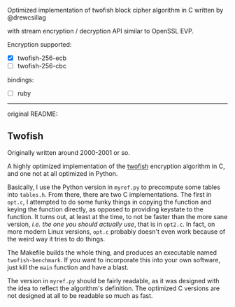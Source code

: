 Optimized implementation of twofish block cipher algorithm in C written by @drewcsillag

with stream encryption / decryption API similar to OpenSSL EVP.

Encryption supported:
- [x] twofish-256-ecb
- [ ] twofish-256-cbc

bindings:
- [ ] ruby

-----------

original README:


Twofish
-----------
Originally written around 2000-2001 or so.

A highly optimized implementation of the
[twofish](https://www.schneier.com/twofish.html) encryption algorithm
in C, and one not at all optimized in Python.

Basically, I use the Python version in `myref.py` to precompute some 
tables into `tables.h`.  From there, there are two C implementations.
The first in `opt.c`, I attempted to do some funky things in copying
the function and keying the function directly, as opposed to providing
keystate to the function.  It turns out, at least at the time, to not
be faster than the more sane version, *i.e. the one you should actually use*,
that is in `opt2.c`.  In fact, on more modern Linux versions, `opt.c`
probably doesn't even work because of the weird way it tries to do
things.

The Makefile builds the whole thing, and produces an executable named
`twofish-benchmark`.  If you want to incorporate this into your own
software, just kill the `main` function and have a blast.

The version in `myref.py` should be fairly readable, as it was designed
with the idea to reflect the algorithm's definition.  The optimized C
versions are not designed at all to be readable so much as fast.
